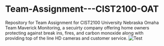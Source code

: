 # Team-Assignment---CIST2100-OAT
Repository for Team Assignment for CIST2100 University Nebraska Omaha 
 Team Maverick Monitoring, a secuirty company offering home owners protecting against break ins, fires, and carbon monoxide along with providing top of the line HD cameras and customer service. 
 ![Test](https://www.google.com/search?q=buffalo+security&rlz=1C1CHBD_enUS852US852&sxsrf=ALeKk01YjSDoJeVrXj6D5QzoMH4n5ZIWUA:1587930579595&source=lnms&tbm=isch&sa=X&ved=2ahUKEwj1sf-w7obpAhWJLc0KHZVwBT4Q_AUoAnoECBcQBA&cshid=1587930605332370&biw=1536&bih=673&dpr=2.5#imgrc=MMeKCyEpCmKQhM)
